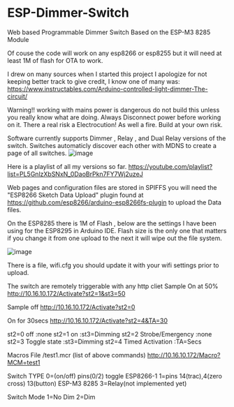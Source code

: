 # ESP-Dimmer-Switch
Web based Programmable Dimmer Switch Based on the ESP-M3 8285 Module

Of couse the code will work on any esp8266 or esp8255 but it will need at least 1M of flash for OTA to work.

I drew on many sources when I started this project I apologize for not keeping better track to give credit, I know one of many was: https://www.instructables.com/Arduino-controlled-light-dimmer-The-circuit/

Warning!! working with mains power is dangerous do not build this unless you really know what are doing.  Always Disconnect power before working on it.  There a real risk a Electrocution! As well a fire. Build at your own risk. 

Software currently supports Dimmer , Relay , and Dual Relay versions of the switch. Switches automaticly discover each other with MDNS to create a page of all switches.
![image](https://user-images.githubusercontent.com/11134430/139081621-dfff785e-005d-4824-96eb-8abf697a2315.png)


Here is a playlist of all my versions so far.
https://youtube.com/playlist?list=PL5GnlzXbSNxN_0DaoBrPkn7FY7Wj2uzeJ

Web pages and configuration files are stored in SPIFFS  you will need the "ESP8266 Sketch Data Upload" plugin found at https://github.com/esp8266/arduino-esp8266fs-plugin to upload the Data files.

On the ESP8285 there is 1M of Flash , below are the settings I have been using for the ESP8295 in Arduino IDE. Flash size is the only one that matters if you change it from one upload to the next it will wipe out the file system.

![image](https://user-images.githubusercontent.com/11134430/139057101-ac52f8e7-b0ad-4301-b314-d7ab33135125.png)

There is a file, wifi.cfg you should update it with your wifi settings prior to upload. 

The switch are remotely triggerable with any http cliet
Sample On at 50%
 http://10.16.10.172/Activate?st2=1&st3=50

Sample off
 http://10.16.10.172/Activate?st2=0

On for 30secs
 http://10.16.10.172/Activate?st2=4&TA=30


st2=0  off               :none
st2=1 on                 :st3=Dimming 
st2=2 Strobe/Emergency   :none
st2=3 Toggle state       :st3=Dimming 
st2=4 Timed Activation   :TA=Secs

Macros
File /test1.mcr (list of above commands)
 http://10.16.10.172/Macro?MCM=test1


Switch TYPE
0=(on/off) pins(0/2) toggle  ESP8266-1
1=pins 14(trac),4(zero cross) 13(button) ESP-M3 8285
3=Relay(not implemented yet)

Switch Mode
1=No Dim
2=Dim
